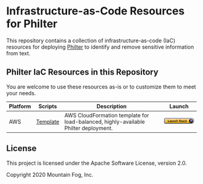 # Infrastructure-as-Code Resources for Philter

This repository contains a collection of infrastructure-as-code (IaC) resources for deploying [Philter](https://www.mtnfog.com/products/philter/) to identify and remove sensitive information from text.

## Philter IaC Resources in this Repository

You are welcome to use these resources as-is or to customize them to meet your needs.

| Platform | Scripts | Description | Launch |
|----------|--------------------------------------------------------------------------------------|-------------------------------------------------------------------------------------|--------------------------------------------------------------------------------------------------------------------------------------------------------------------------------------------------------------------------------------------------------------------------------------------------------------------------------------------------|
| AWS | [Template](https://github.com/mtnfog/philter-infrastructure-as-code/tree/master/aws) | AWS CloudFormation template for load-balanced, highly-available Philter deployment. | [![Launch Stack](https://github.com/mtnfog/philter-infrastructure-as-code/blob/master/aws-cloudformation/cloudformation-launch-stack.png?raw=true)](https://console.aws.amazon.com/cloudformation/home?#/stacks/create/review?stackName=philter&templateURL=https://mtnfog-public.s3.amazonaws.com/philter-resources/philter-vpc-load-balanced-with-redis.json) |

## License

This project is licensed under the Apache Software License, version 2.0.

Copyright 2020 Mountain Fog, Inc.
